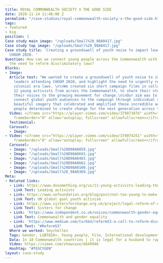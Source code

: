 ```yaml
---
title: ROYAL COMMONWEALTH SOCIETY X THE GOOD SIDE
date: 2020-11-14 11:46:00 Z
permalink: "/case-studies/royal-commonwealth-society-x-the-good-side.html"
tags:
- featured
- big
position: 1
Case study main image: "/uploads/Small%20_98A0417.jpg"
Case study top image: "/uploads/Small%20_98A0417.jpg"
Case study title: 'Creating a groundswell of youth noise to impact leaders attending
  CHOGM 2020. '
Question: How can we connect young people across the Commonwealth with activists and
  the need to reform discriminatory laws?
Blocks:
- Image: 
  Article text: "We wanted to create a groundswell of youth noise to impact global
    leaders attending CHOGM 2020, and highlight the need to urgently reform discriminatory
    colonial era laws. \n\nWe created six short campaign films in collaboration with
    12 young activists from across the Commonwealth, to share their stories and amplify
    their voices to the growing movement for change.\n\nOur aim was to emotionally
    connect global youth audiences to the campaign through individual stories and
    beautiful imagery that celebrated and amplified these incredible activists, young
    people determined to create change for the next generation across the Commonwealth."
  Video: <iframe src="https://player.vimeo.com/video/379073876" width="640" height="360"
    frameborder="0" allow="autoplay; fullscreen" allowfullscreen></iframe>
  Testimonial: 
  Carousel:
  - Image: 
- Video: <iframe src="https://player.vimeo.com/video/379074251" width="640" height="360"
    frameborder="0" allow="autoplay; fullscreen" allowfullscreen></iframe>
  Carousel:
  - Image: "/uploads/Small%20D98A0859.jpg"
  - Image: "/uploads/Small%20D98A0693.jpg"
  - Image: "/uploads/Small%20D98A0403.jpg"
  - Image: "/uploads/Small%20D98A0662.jpg"
  - Image: "/uploads/Small%20D98A0100.jpg"
  - Image: "/uploads/Small%20_98A0369.jpg"
Meta:
- Related links:
  - Link: https://www.dosomething.org/us/11-young-activists-leading-the-way-for-lgbtq-equality
    Link Text: Leading activists
  - Link: https://www.unfoundation.org/blog/post/not-too-young-to-make-a-difference-young-leaders-are-leading-on-the-global-goals/
    Link Text: UN global goal youth activism
  - Link: https://www.sistersforchange.org.uk/project/legal-reform-of-discriminatory-laws-in-the-commonwealth/
    Link Text: Sisters for change
  - Link: 'https://www.independent.co.uk/voices/commonwealth-gender-equality-countries-women-rights-a9108381.html '
    Link Text: Commonwealth and gender equality
  - Link: 'https://www.medium.com/tsrkbd/reform53-a-call-to-reform-discriminatory-laws-of-the-commonwealth-countries-80553e37cc51 '
    Link Text: "#Reform53"
  Where we worked: Seychelles
  Tags: Gender, LGBTQIA+, Young people, Film, International development
  Data: In 18 Commonwealth countries | it is legal for a husband to rape his wife
  Video: https://vimeo.com/showcase/6648948
  Hashtag: "#TGSCYGEN"
layout: case-study
---
```


